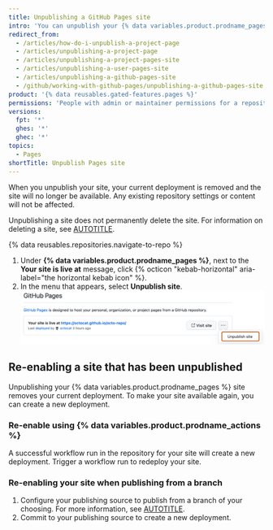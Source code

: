 ```yaml
---
title: Unpublishing a GitHub Pages site
intro: 'You can unpublish your {% data variables.product.prodname_pages %} site so that your current deployment is removed and the site is no longer available. This is different from deleting the site.'
redirect_from:
  - /articles/how-do-i-unpublish-a-project-page
  - /articles/unpublishing-a-project-page
  - /articles/unpublishing-a-project-pages-site
  - /articles/unpublishing-a-user-pages-site
  - /articles/unpublishing-a-github-pages-site
  - /github/working-with-github-pages/unpublishing-a-github-pages-site
product: '{% data reusables.gated-features.pages %}'
permissions: 'People with admin or maintainer permissions for a repository can unpublish a {% data variables.product.prodname_pages %} site.'
versions:
  fpt: '*'
  ghes: '*'
  ghec: '*'
topics:
  - Pages
shortTitle: Unpublish Pages site
---
```


When you unpublish your site, your current deployment is removed and the site will no longer be available. Any existing repository settings or content will not be affected.

Unpublishing a site does not permanently delete the site. For information on deleting a site, see [AUTOTITLE](/pages/getting-started-with-github-pages/deleting-a-github-pages-site).

{% data reusables.repositories.navigate-to-repo %}
1. Under **{% data variables.product.prodname_pages %}**, next to the **Your site is live at** message, click {% octicon "kebab-horizontal" aria-label="the horizontal kebab icon" %}.
1. In the menu that appears, select **Unpublish site**.
   ![Screenshot of {% data variables.product.prodname_pages %} settings showing the URL of a live Pages site. Under the horizontal kebab icon to the right, the "Unpublish site" dropdown option is outlined in dark orange.](/assets/images/help/pages/unpublish-site.png)

## Re-enabling a site that has been unpublished

Unpublishing your {% data variables.product.prodname_pages %} site removes your current deployment. To make your site available again, you can create a new deployment.

### Re-enable using {% data variables.product.prodname_actions %}

A successful workflow run in the repository for your site will create a new deployment. Trigger a workflow run to redeploy your site.

### Re-enabling your site when publishing from a branch

1. Configure your publishing source to publish from a branch of your choosing. For more information, see [AUTOTITLE](/pages/getting-started-with-github-pages/configuring-a-publishing-source-for-your-github-pages-site#publishing-from-a-branch).
1. Commit to your publishing source to create a new deployment.
